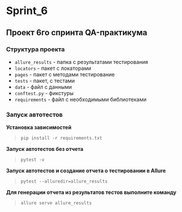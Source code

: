 # Sprint_6
## Проект 6го спринта QA-практикума

### Структура проекта
- `allure_results` - папка с результатами тестирования
- `locators` - пакет с локаторами
- `pages` - пакет с методами тестирование
- `tests` - пакет, с тестами
- `data` - файл с данными
- `conftest.py` - фикстуры
- `requirements` - файл с необходимыми библиотеками

### Запуск автотестов

**Установка зависимостей**

> `pip install -r requirements.txt`

**Запуск автотестов без отчета**

> `pytest -v`

**Запуск автотестов и создание отчета о тестировании в Allure**

> `pytest --alluredir=allure_results`

**Для генерации отчета из результатов тестов выполните команду**

>`allure serve allure_results`